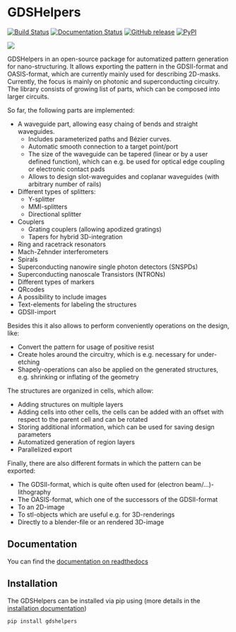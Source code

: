 GDSHelpers
==========

[![Build Status](https://github.com/HelgeGehring/gdshelpers/workflows/Python%20package/badge.svg)](https://github.com/HelgeGehring/gdshelpers/actions)
[![Documentation Status](https://readthedocs.org/projects/gdshelpers/badge/?version=latest)](https://gdshelpers.readthedocs.io/en/latest/?badge=latest)
[![GitHub release](https://img.shields.io/github/release/helgegehring/gdshelpers)](https://github.com/HelgeGehring/gdshelpers/releases)
[![PyPI](https://img.shields.io/pypi/v/gdshelpers)](https://pypi.org/project/gdsHelpers/)

![](https://raw.githubusercontent.com/HelgeGehring/gdshelpers/master/index-1.png)

GDSHelpers in an open-source package for automatized pattern generation for nano-structuring.
It allows exporting the pattern in the GDSII-format and OASIS-format, which are currently mainly used for describing 2D-masks.
Currently, the focus is mainly on photonic and superconducting circuitry.
The library consists of growing list of parts, which can be composed into larger circuits.

So far, the following parts are implemented:

* A waveguide part, allowing easy chaing of bends and straight waveguides.
  - Includes parameterized paths and Bézier curves.
  - Automatic smooth connection to a target point/port
  - The size of the waveguide can be tapered (linear or by a user defined function), 
    which can e.g. be used for optical edge coupling or electronic contact pads
  - Allows to design slot-waveguides and coplanar waveguides (with arbitrary number of rails)  
* Different types of splitters:
  - Y-splitter
  - MMI-splitters
  - Directional splitter
* Couplers
  - Grating couplers (allowing apodized gratings)
  - Tapers for hybrid 3D-integration
* Ring and racetrack resonators
* Mach-Zehnder interferometers
* Spirals
* Superconducting nanowire single photon detectors (SNSPDs)
* Superconducting nanoscale Transistors (NTRONs)
* Different types of markers
* QRcodes
* A possibility to include images
* Text-elements for labeling the structures
* GDSII-import

Besides this it also allows to perform conveniently operations on the design, like:

* Convert the pattern for usage of positive resist
* Create holes around the circuitry, which is e.g. necessary for under-etching
* Shapely-operations can also be applied on the generated structures, e.g. shrinking or inflating of the geometry

The structures are organized in cells, which allow:

* Adding structures on multiple layers
* Adding cells into other cells, the cells can be added with an offset with respect to the parent cell and can be rotated
* Storing additional information, which can be used for saving design parameters
* Automatized generation of region layers
* Parallelized export

Finally, there are also different formats in which the pattern can be exported:

* The GDSII-format, which is quite often used for (electron beam/...)-lithography
* The OASIS-format, which one of the successors of the GDSII-format
* To an 2D-image
* To stl-objects which are useful e.g. for 3D-renderings
* Directly to a blender-file or an rendered 3D-image

## Documentation
You can find the [documentation on readthedocs](https://gdshelpers.readthedocs.io)

## Installation
The GDSHelpers can be installed via pip using
(more details in the [installation documentation](https://gdshelpers.readthedocs.io/en/latest/install_guide/guide.html))
```sh
pip install gdshelpers
```